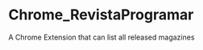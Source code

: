 Chrome_RevistaProgramar
=======================

A Chrome Extension that can list all released magazines